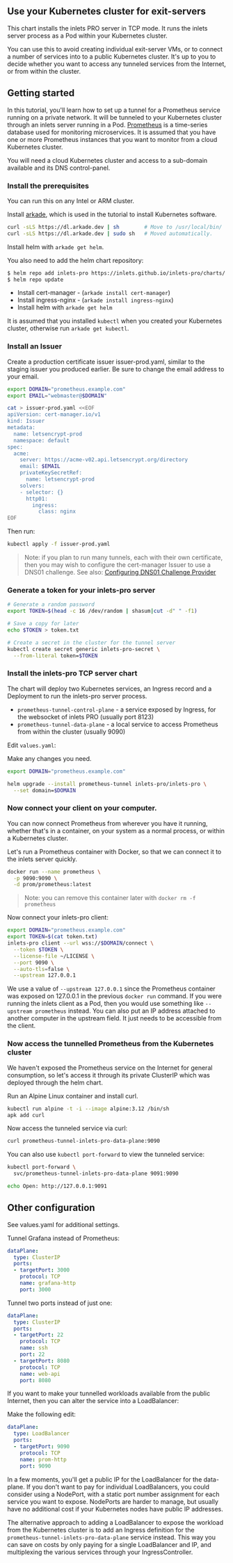 ## Use your Kubernetes cluster for exit-servers

This chart installs the inlets PRO server in TCP mode. It runs the inlets server process as a Pod within your Kubernetes cluster.

You can use this to avoid creating individual exit-server VMs, or to connect a number of services into to a public Kubernetes cluster. It's up to you to decide whether you want to access any tunneled services from the Internet, or from within the cluster.

## Getting started

In this tutorial, you'll learn how to set up a tunnel for a Prometheus service running on a private network. It will be tunneled to your Kubernetes cluster through an inlets server running in a Pod. [Prometheus](https://prometheus.io) is a time-series database used for monitoring microservices. It is assumed that you have one or more Prometheus instances that you want to monitor from a cloud Kubernetes cluster.

You will need a cloud Kubernetes cluster and access to a sub-domain available and its DNS control-panel.

### Install the prerequisites

You can run this on any Intel or ARM cluster.

Install [arkade](https://arkade.dev/), which is used in the tutorial to install Kubernetes software.

```bash
curl -sLS https://dl.arkade.dev | sh        # Move to /usr/local/bin/
curl -sLS https://dl.arkade.dev | sudo sh   # Moved automatically.
```

Install helm with `arkade get helm`.

You also need to add the helm chart repository:

```bash
$ helm repo add inlets-pro https://inlets.github.io/inlets-pro/charts/
$ helm repo update
```

* Install cert-manager - (`arkade install cert-manager`)
* Install ingress-nginx - (`arkade install ingress-nginx`)
* Install helm with `arkade get helm`

It is assumed that you installed `kubectl` when you created your Kubernetes cluster, otherwise run `arkade get kubectl`.

### Install an Issuer

Create a production certificate issuer issuer-prod.yaml, similar to the staging issuer you produced earlier. Be sure to change the email address to your email.

```bash
export DOMAIN="prometheus.example.com"
export EMAIL="webmaster@$DOMAIN"

cat > issuer-prod.yaml <<EOF
apiVersion: cert-manager.io/v1
kind: Issuer
metadata:
  name: letsencrypt-prod
  namespace: default
spec:
  acme:
    server: https://acme-v02.api.letsencrypt.org/directory
    email: $EMAIL
    privateKeySecretRef:
      name: letsencrypt-prod
    solvers:
    - selector: {}
      http01:
        ingress:
          class: nginx
EOF
```

Then run:

```bash
kubectl apply -f issuer-prod.yaml
```

> Note: if you plan to run many tunnels, each with their own certificate, then you may wish to configure the cert-manager Issuer to use a DNS01 challenge. See also: [Configuring DNS01 Challenge Provider ](https://cert-manager.io/docs/configuration/acme/dns01/)

### Generate a token for your inlets-pro server

```bash
# Generate a random password
export TOKEN=$(head -c 16 /dev/random | shasum|cut -d" " -f1)

# Save a copy for later
echo $TOKEN > token.txt

# Create a secret in the cluster for the tunnel server
kubectl create secret generic inlets-pro-secret \
  --from-literal token=$TOKEN
```

### Install the inlets-pro TCP server chart

The chart will deploy two Kubernetes services, an Ingress record and a Deployment to run the inlets-pro server process.

* `prometheus-tunnel-control-plane` - a service exposed by Ingress, for the websocket of inlets PRO (usually port 8123)
* `prometheus-tunnel-data-plane` - a local service to access Prometheus from within the cluster (usually 9090)

Edit `values.yaml`:

Make any changes you need.

```bash
export DOMAIN="prometheus.example.com"

helm upgrade --install prometheus-tunnel inlets-pro/inlets-pro \
  --set domain=$DOMAIN
```

### Now connect your client on your computer.

You can now connect Prometheus from wherever you have it running, whether that's in a container, on your system as a normal process, or within a Kubernetes cluster.

Let's run a Prometheus container with Docker, so that we can connect it to the inlets server quickly.

```bash
docker run --name prometheus \
  -p 9090:9090 \
  -d prom/prometheus:latest
```

> Note: you can remove this container later with `docker rm -f prometheus`

Now connect your inlets-pro client:

```bash
export DOMAIN="prometheus.example.com"
export TOKEN=$(cat token.txt)
inlets-pro client --url wss://$DOMAIN/connect \
  --token $TOKEN \
  --license-file ~/LICENSE \
  --port 9090 \
  --auto-tls=false \
  --upstream 127.0.0.1
```

We use a value of `--upstream 127.0.0.1` since the Prometheus container was exposed on 127.0.0.1 in the previous `docker run` command. If you were running the inlets client as a Pod, then you would use something like `--upstream prometheus` instead. You can also put an IP address attached to another computer in the upstream field. It just needs to be accessible from the client.

### Now access the tunnelled Prometheus from the Kubernetes cluster

We haven't exposed the Prometheus service on the Internet for general consumption, so let's access it through its private ClusterIP which was deployed through the helm chart.

Run an Alpine Linux container and install curl.

```bash
kubectl run alpine -t -i --image alpine:3.12 /bin/sh
apk add curl
```

Now access the tunneled service via curl:

```bash
curl prometheus-tunnel-inlets-pro-data-plane:9090
```

You can also use `kubectl port-forward` to view the tunneled service:

```bash
kubectl port-forward \
  svc/prometheus-tunnel-inlets-pro-data-plane 9091:9090

echo Open: http://127.0.0.1:9091
```

## Other configuration

See values.yaml for additional settings.

Tunnel Grafana instead of Prometheus:

```yaml
dataPlane:
  type: ClusterIP
  ports:
  - targetPort: 3000
    protocol: TCP
    name: grafana-http
    port: 3000
```

Tunnel two ports instead of just one:

```yaml
dataPlane:
  type: ClusterIP
  ports:
  - targetPort: 22
    protocol: TCP
    name: ssh
    port: 22
  - targetPort: 8080
    protocol: TCP
    name: web-api
    port: 8080
```

If you want to make your tunnelled workloads available from the public Internet, then you can alter the service into a LoadBalancer:

Make the following edit:

```yaml
dataPlane:
  type: LoadBalancer
  ports:
  - targetPort: 9090
    protocol: TCP
    name: prom-http
    port: 9090
```

In a few moments, you'll get a public IP for the LoadBalancer for the data-plane. If you don't want to pay for individual LoadBalancers, you could consider using a NodePort, with a static port number assignment for each service you want to expose. NodePorts are harder to manage, but usually have no additional cost if your Kubernetes nodes have public IP addresses.

The alternative approach to adding a LoadBalancer to expose the workload from the Kubernetes cluster is to add an Ingress definition for the `prometheus-tunnel-inlets-pro-data-plane` service instead. This way you can save on costs by only paying for a single LoadBalancer and IP, and multiplexing the various services through your IngressController.

